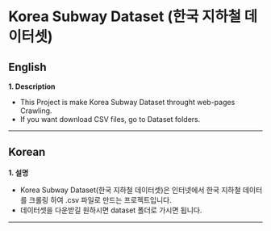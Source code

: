 # Korea Subway Dataset (한국 지하철 데이터셋)

## **English**

**1. Description**

- This Project is make Korea Subway Dataset throught web-pages Crawling.
- If you want download CSV files, go to Dataset folders.
<hr/>

## **Korean**

**1. 설명**

- Korea Subway Dataset(한국 지하철 데이터셋)은 인터넷에서 한국 지하철 데이터를 크롤링 하여 .csv 파일로 만드는 프로젝트입니다.
- 데이터셋을 다운받길 원하시면 dataset 폴더로 가시면 됩니다.
<hr/>

